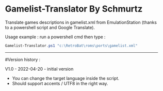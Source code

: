# Gamelist-Translator By Schmurtz


Translate games descriptions in gamelist.xml from EmulationStation (thanks to a powershell script and Google Translate).


Usage example : run a powershell cmd then type :
```powershell
Gamelist-Translator.ps1 "c:\RetroBat\roms\ports\gamelist.xml"
```
------
#Version history :

V1.0 - 2022-04-20 - initial version
- You can change the target language inside the script.
- Should support accents / UTF8 in the right way.

